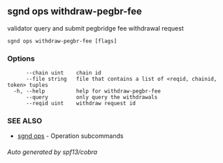 ## sgnd ops withdraw-pegbr-fee

validator query and submit pegbridge fee withdrawal request

```
sgnd ops withdraw-pegbr-fee [flags]
```

### Options

```
      --chain uint    chain id
      --file string   file that contains a list of <reqid, chainid, token> tuples
  -h, --help          help for withdraw-pegbr-fee
      --query         only query the withdrawals
      --reqid uint    withdraw request id
```

### SEE ALSO

* [sgnd ops](sgnd_ops.md)	 - Operation subcommands

###### Auto generated by spf13/cobra
